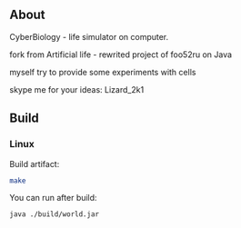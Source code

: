 ## About

CyberBiology - life simulator on computer.

fork from Artificial life - rewrited project of foo52ru on Java

myself try to provide some experiments with cells

skype me for your ideas: Lizard_2k1

## Build

### Linux

Build artifact:
```bash
make
```

You can run after build:
```build
java ./build/world.jar
```

